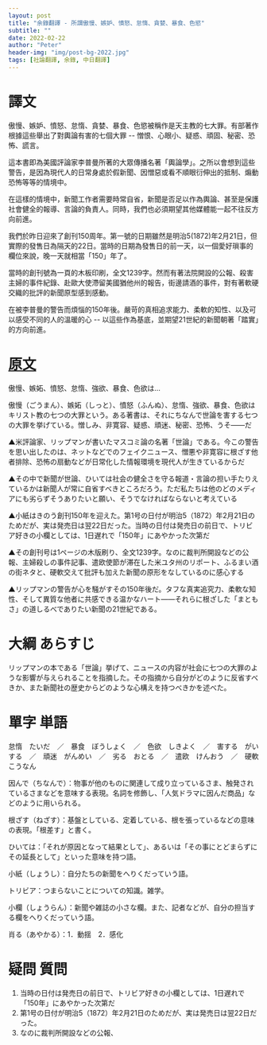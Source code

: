 ```yaml
---
layout: post
title: "余錄翻譯 - 所謂傲慢、嫉妒、憤怒、怠惰、貪婪、暴食、色慾"
subtitle: ""
date: 2022-02-22
author: "Peter"
header-img: "img/post-bg-2022.jpg"
tags: [社論翻譯, 余錄, 中日翻譯]
---
```


# 譯文

傲慢、嫉妒、憤怒、怠惰、貪婪、暴食、色慾被稱作是天主教的七大罪。有部著作根據這些舉出了對輿論有害的七個大罪 -- 憎恨、心眼小、疑惑、頑固、秘密、恐怖、謊言。

這本書即為美國評論家李普曼所著的大眾傳播名著「輿論學」。之所以會想到這些警告，是因為現代人的日常身處於假新聞、因憎惡或看不順眼衍伸出的抵制、煽動恐怖等等的情境中。

在這樣的情境中，新聞工作者需要時常自省，新聞是否足以作為輿論、甚至是保護社會健全的報導、言論的負責人。同時，我們也必須期望其他媒體能一起不往反方向前進。

我們於昨日迎來了創刊150周年。第一號的日期雖然是明治5(1872)年2月21日，但實際的發售日為隔天的22日。當時的日期為發售日的前一天，以一個愛好瑣事的欄位來說，晚一天就相當「150」年了。

當時的創刊號為一頁的木板印刷，全文1239字。然而有著法院開設的公報、殺害主婦的事件紀錄、赴歐大使滯留美國猶他州的報告，街邊請酒的事件，對有著軟硬交織的批評的新聞原型感到感動。

在被李普曼的警告而煩惱的150年後。嚴苛的真相追求能力、柔軟的知性、以及可以感受不同的人的溫暖的心 -- 以這些作為基底，並期望21世紀的新聞朝著「踏實」的方向前進。
 
# [原文](1)

傲慢、嫉妬、憤怒、怠惰、強欲、暴食、色欲は…

傲慢（ごうまん）、嫉妬（しっと）、憤怒（ふんぬ）、怠惰、強欲、暴食、色欲はキリスト教の七つの大罪という。ある著書は、それにちなんで世論を害する七つの大罪を挙げている。憎しみ、非寛容、疑惑、頑迷、秘密、恐怖、うそ――だ

▲米評論家、リップマンが書いたマスコミ論の名著「世論」である。今この警告を思い出したのは、ネットなどでのフェイクニュース、憎悪や非寛容に根ざす他者排除、恐怖の扇動などが日常化した情報環境を現代人が生きているからだ

▲その中で新聞が世論、ひいては社会の健全さを守る報道・言論の担い手たりえているかは新聞人が常に自省すべきところだろう。ただ私たちは他のどのメディアにも劣らずそうありたいと願い、そうでなければならないと考えている

▲小紙はきのう創刊150年を迎えた。第1号の日付が明治5（1872）年2月21日のためだが、実は発売日は翌22日だった。当時の日付は発売日の前日で、トリビア好きの小欄としては、1日遅れで「150年」にあやかった次第だ

▲その創刊号は1ページの木版刷り、全文1239字。なのに裁判所開設などの公報、主婦殺しの事件記事、遣欧使節が滞在した米ユタ州のリポート、ふるまい酒の街ネタと、硬軟交えて批評も加えた新聞の原形をなしているのに感心する

▲リップマンの警告が心を騒がすその150年後だ。タフな真実追究力、柔軟な知性、そして異質な他者に共感できる温かなハート――それらに根ざした「まともさ」の道しるべでありたい新聞の21世紀である。

# 大綱 あらすじ

リップマンの本である「世論」挙げて、ニュースの内容が社会に七つの大罪のような影響が与えられることを指摘した。その指摘から自分がどのように反省すべきか、また新聞社の歴史からどのような心構えを持つべきかを述べた。

# 單字 単語

怠惰　たいだ　／　暴食　ぼうしょく　／　色欲　しきよく　／　害する　がいする　／　頑迷　がんめい　／　劣る　おとる　／　遣欧　けんおう　／　硬軟　こうなん

因んで（ちなんで）：物事が他のものに関連して成り立っているさま、触発されているさまなどを意味する表現。名詞を修飾し、「人気ドラマに因んだ商品」などのように用いられる。

根ざす（ねざす）：基盤としている、定着している、根を張っているなどの意味の表現。「根差す」と書く。

ひいては：「それが原因となって結果として」、あるいは「その事にとどまらずにその延長として」といった意味を持つ語。

小紙（しょうし）：自分たちの新聞をへりくだっていう語。

トリビア：つまらないことについての知識。雑学。

小欄（しょうらん）：新聞や雑誌の小さな欄。また、記者などが、自分の担当する欄をへりくだっていう語。

肖る（あやかる）：1．動揺　2．感化

# 疑問 質問

1. 当時の日付は発売日の前日で、トリビア好きの小欄としては、1日遅れで「150年」にあやかった次第だ
2. 第1号の日付が明治5（1872）年2月21日のためだが、実は発売日は翌22日だった。
3. なのに裁判所開設などの公報、

[1]: https://mainichi.jp/articles/20220222/ddm/001/070/114000c